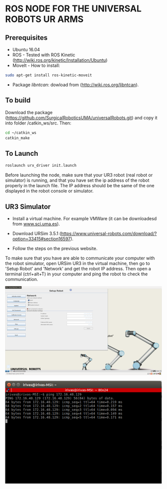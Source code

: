 #  ROS NODE FOR THE UNIVERSAL ROBOTS UR ARMS

## Prerequisites
* Ubuntu 16.04
* ROS - Tested with ROS Kinetic (http://wiki.ros.org/kinetic/Installation/Ubuntu)
* MoveIt - How to install:
```bash
sudo apt-get install ros-kinetic-moveit
```
* Package *libntcan*: dowload from (http://wiki.ros.org/libntcan).

## To build
Download the package (https://github.com/SurgicalRoboticsUMA/universalRobots.git) and copy it into folder /catkin_ws/src. Then:
```bash
cd ~/catkin_ws
catkin_make
```

## To Launch
```bash
roslaunch urx_driver init.launch
```
Before launching the node, make sure that your UR3 robot (real robot or simulator) is running, and that you have set the ip address of the robot properly in the launch file. The IP address should be the same of the one displayed in the robot console or simulator. 

## UR3 Simulator
* Install a virtual machine. For example VMWare (it can be downloadesd from www.sci.uma.es).

* Download URSim 3.5.1 (https://www.universal-robots.com/download/?option=33415#section16597).

* Follow the steps on the previous website.

To make sure that you have are able to communicate your computer with the robot simulator, open URSim UR3 in the virtual machine, then go to 'Setup Robot' and 'Network' and get the robot IP address.
Then open a terminal (ctrl+alt+T) in your computer and ping the robot to check the communication. 

![screenshots](https://github.com/SurgicalRoboticsUMA/universalRobots/blob/master/media/robot_ip.png)

![screenshots](https://github.com/SurgicalRoboticsUMA/universalRobots/blob/master/media/ping_robot.png)


